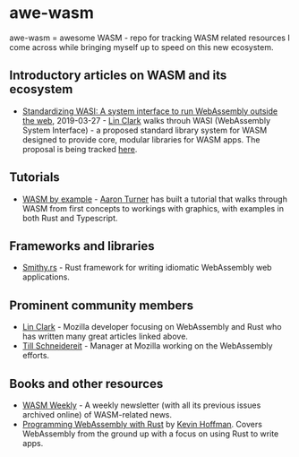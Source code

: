 # awe-wasm
awe-wasm = awesome WASM - repo for tracking WASM related resources I come across while bringing myself up to speed on this new ecosystem.

## Introductory articles on WASM and its ecosystem
* [Standardizing WASI: A system interface to run WebAssembly outside the web](https://hacks.mozilla.org/2019/03/standardizing-wasi-a-webassembly-system-interface/), 2019-03-27 - [Lin Clark](https://twitter.com/linclark) walks throuh WASI (WebAssembly System Interface) - a proposed standard library system for WASM designed to provide core, modular libraries for WASM apps.  The proposal is being tracked [here](https://wasi.dev/).

## Tutorials
* [WASM by example](https://wasmbyexample.dev/) - [Aaron Turner](https://aaronthedev.com/) has built a tutorial that walks through WASM from first concepts to workings with graphics, with examples in both Rust and Typescript.

## Frameworks and libraries
* [Smithy.rs](https://www.smithy.rs/) - Rust framework for writing idiomatic WebAssembly web applications.

## Prominent community members
* [Lin Clark](https://twitter.com/linclark) - Mozilla developer focusing on WebAssembly and Rust who has written many great articles linked above.
* [Till Schneidereit](https://twitter.com/tschneidereit) - Manager at Mozilla working on the WebAssembly efforts.

## Books and other resources
* [WASM Weekly](https://wasmweekly.news/) - A weekly newsletter (with all its previous issues archived online) of WASM-related news.
* [Programming WebAssembly with Rust](https://pragprog.com/book/khrust/programming-webassembly-with-rust) by [Kevin Hoffman](https://twitter.com/KevinHoffman).  Covers WebAssembly from the ground up with a focus on using Rust to write apps.
